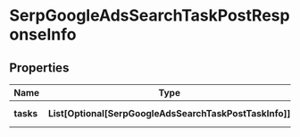 # SerpGoogleAdsSearchTaskPostResponseInfo


## Properties

| Name | Type | Description | Notes |
|------------ | ------------- | ------------- | -------------|
**tasks** | **List[Optional[SerpGoogleAdsSearchTaskPostTaskInfo]]** | array of tasks |[optional]|